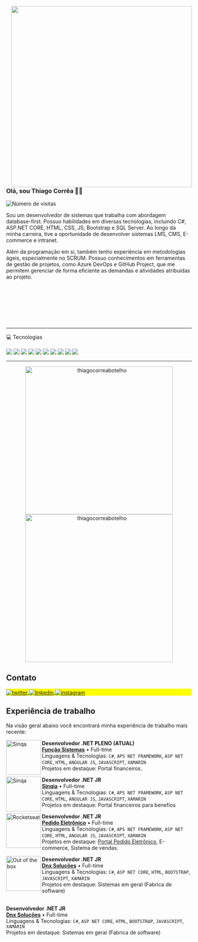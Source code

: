

<img align="right" height="490em" src="https://raw.githubusercontent.com/gist/thiagocorreabotelho/bf6f88bda139b65fe285d9871eecc908/raw/ba30fff04dd3e176ef1159411307cda79420d3e5/cardperfil.svg"/>
<h3 align="left">Olá, sou Thiago Corrêa 🤘🏻</h1>
<p align="left"> <img src="https://komarev.com/ghpvc/?username=thiagocorreabotelho&color=yellow" alt="Número de visitas" /> </p>

Sou um desenvolvedor de sistemas que trabalha com abordagem database-first. Possuo habilidades em diversas tecnologias, incluindo C#, ASP.NET CORE, HTML, CSS, JS, Bootstrap e SQL Server. Ao longo da minha carreira, tive a oportunidade de desenvolver sistemas LMS, CMS, E-commerce e intranet.

Além da programação em si, também tenho experiência em metodologias ágeis, especialmente no SCRUM. Possuo conhecimentos em ferramentas de gestão de projetos, como Azure DevOps e GitHub Project, que me permitem gerenciar de forma eficiente as demandas e atividades atribuídas ao projeto.

</br>
</br>
</br>
</br>
</br>
</br>

----

<p align='left'>
  💻 Tecnologias<br/><br/>
  <img src="https://img.shields.io/badge/C%23-239120?style=for-the-badge&logo=c-sharp&logoColor=white" />
  <img src="https://img.shields.io/badge/HTML5-E34F26?style=for-the-badge&logo=html5&logoColor=white" />
  <img src="https://img.shields.io/badge/CSS-239120?&style=for-the-badge&logo=css3&logoColor=white" />
  <img src="https://img.shields.io/badge/JavaScript-323330?style=for-the-badge&logo=javascript&logoColor=F7DF1E" />
  <img src="https://img.shields.io/badge/Bootstrap-563D7C?style=for-the-badge&logo=bootstrap&logoColor=white" />
  <img src="https://img.shields.io/badge/Microsoft_SQL_Server-CC2927?style=for-the-badge&logo=microsoft-sql-server&logoColor=white" />
  <img src="https://img.shields.io/badge/.NET-5C2D91?style=for-the-badge&logo=.net&logoColor=white" />
  <img src="https://img.shields.io/badge/Azure_DevOps-0078D7?style=for-the-badge&logo=azure-devops&logoColor=white" />
  <img src="https://img.shields.io/badge/GitHub-100000?style=for-the-badge&logo=github&logoColor=white" />
  <img src="https://img.shields.io/badge/GIT-E44C30?style=for-the-badge&logo=git&logoColor=white" />
</p>

----

<div align='center'>
 <p><img align="center" width="400em" src="https://github-readme-stats.vercel.app/api?username=thiagocorreabotelho&show_icons=true&theme=tokyonight&locale=en" alt="thiagocorreabotelho" />
	<img align="center"  width="400em" src="https://github-readme-streak-stats.herokuapp.com/?user=thiagocorreabotelho&theme=tokyonight" alt="thiagocorreabotelho" /></p>
</div>

## Contato 

 
  
<p align="left" style="background:yellow">

<a href="https://twitter.com/thiagocorreadev" target="_blank">
  <img align="center" src="https://img.shields.io/badge/-thiagocorreadev-05122A?style=flat&logo=twitter" alt="twitter"/>  
</a>
<a href="https://www.linkedin.com/in/thiagocorreab/" target="_blank">
  <img align="center" src="https://img.shields.io/badge/-thiagocorreab-05122A?style=flat&logo=linkedin" alt="linkedin"/>
</a>
<a href="https://www.instagram.com/thiagogilsoncorrea/" target="_blank">
 <img align="center" src="https://img.shields.io/badge/-thiagogilsoncorrea-05122A?style=flat&logo=instagram" alt="instagram"/>
</a>
  
</p>

## Experiência de trabalho
Na visão geral abaixo você encontrará minha experiência de trabalho mais recente:


[<img align="left" height="94px" width="94px" alt="Sinqa" src="https://github.com/thiagocorreabotelho/thiagocorreabotelho/assets/99252640/30046e42-cd71-42b0-81cb-7d32633fee11"/>](https://www.funcao.com.br/)

**Desenvolvedor .NET PLENO (ATUAL)** \
[**Função Sistemas**](https://www.funcao.com.br) • Full-time \
Linguagens & Tecnologias: `C#`, `APS NET FRAMEWORK`, `ASP NET CORE`, `HTML`, `ANGULAR JS`, `JAVASCRIPT`, `XAMARIN`\
Projetos em destaque: Portal financeiros.
<br/>

[<img align="left" height="94px" width="94px" alt="Sinqa" src="https://github.com/thiagocorreabotelho/thiagocorreabotelho/assets/99252640/64191f34-1073-4cb0-98f8-c15cb9861527"/>](https://www.sinqia.com.br/)

**Desenvolvedor .NET JR** \
[**Sinqia**](https://www.sinqia.com.br/) • Full-time \
Linguagens & Tecnologias: `C#`, `APS NET FRAMEWORK`, `ASP NET CORE`, `HTML`, `ANGULAR JS`, `JAVASCRIPT`, `XAMARIN`\
Projetos em destaque: Portal financeiros para benefios
<br/>

[<img align="left" height="94px" width="94px" alt="Rocketseat" src="https://github.com/thiagocorreabotelho/thiagocorreabotelho/assets/99252640/bc419b7a-cab0-4664-b65d-01817381178e"/>](https://pedidoeletronico.com.br/)

**Desenvolvedor .NET JR** \
[**Pedido Eletrônico**](https://pedidoeletronico.com.br/) • Full-time \
Linguagens & Tecnologias: `C#`, `APS NET FRAMEWORK`, `ASP NET CORE`, `HTML`, `ANGULAR JS`, `JAVASCRIPT`, `XAMARIN`\
Projetos em destaque: [Portal Pedido Eletrônico](https://www.pedidoeletronico.com/), E-commerce, Sistema de vendas.
<br/>

[<img align="left" height="94px" width="94px" alt="Out of the box" src="https://github.com/thiagocorreabotelho/thiagocorreabotelho/assets/99252640/f475edf4-08a0-4d3a-8901-838f0f2e23e9"/>]([https://nubank.com.br](https://outoffthebox.tech)/)

**Desenvolvedor .NET JR** \
[**Dnx Soluções**](https://dnxsoluoes.com.br/) • Full-time \
Linguagens & Tecnologias: `C#`, `ASP NET CORE`, `HTML`, `BOOTSTRAP`, `JAVASCRIPT`, `XAMARIN` \
Projetos em destaque: Sistemas em geral (Fabrica de software)
<br/>
<br/>


**Desenvolvedor .NET JR** \
[**Dnx Soluções**](https://dnxsoluoes.com.br/) • Full-time \
Linguagens & Tecnologias: `C#`, `ASP NET CORE`, `HTML`, `BOOTSTRAP`, `JAVASCRIPT`, `XAMARIN` \
Projetos em destaque: Sistemas em geral (Fabrica de software)
<br/>
<br/>


<!--


